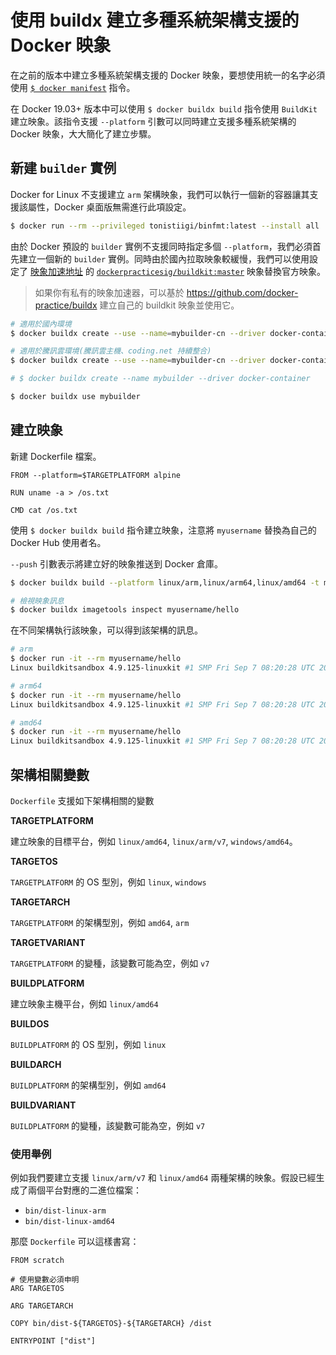 # 使用 buildx 建立多種系統架構支援的 Docker 映象

在之前的版本中建立多種系統架構支援的 Docker 映象，要想使用統一的名字必須使用 [`$ docker manifest`](../image/manifest.md) 指令。

在 Docker 19.03+ 版本中可以使用 `$ docker buildx build` 指令使用 `BuildKit` 建立映象。該指令支援 `--platform` 引數可以同時建立支援多種系統架構的 Docker 映象，大大簡化了建立步驟。

## 新建 `builder` 實例

Docker for Linux 不支援建立 `arm` 架構映象，我們可以執行一個新的容器讓其支援該屬性，Docker 桌面版無需進行此項設定。

```bash
$ docker run --rm --privileged tonistiigi/binfmt:latest --install all
```

由於 Docker 預設的 `builder` 實例不支援同時指定多個 `--platform`，我們必須首先建立一個新的 `builder` 實例。同時由於國內拉取映象較緩慢，我們可以使用設定了 [映象加速地址](https://github.com/moby/buildkit/blob/master/docs/buildkitd.toml.md)  的 [`dockerpracticesig/buildkit:master`](https://github.com/docker-practice/buildx) 映象替換官方映象。

> 如果你有私有的映象加速器，可以基於 https://github.com/docker-practice/buildx 建立自己的 buildkit 映象並使用它。

```bash
# 適用於國內環境
$ docker buildx create --use --name=mybuilder-cn --driver docker-container --driver-opt image=dockerpracticesig/buildkit:master

# 適用於騰訊雲環境(騰訊雲主機、coding.net 持續整合)
$ docker buildx create --use --name=mybuilder-cn --driver docker-container --driver-opt image=dockerpracticesig/buildkit:master-tencent

# $ docker buildx create --name mybuilder --driver docker-container

$ docker buildx use mybuilder
```

## 建立映象

新建 Dockerfile 檔案。

```docker
FROM --platform=$TARGETPLATFORM alpine

RUN uname -a > /os.txt

CMD cat /os.txt
```

使用 `$ docker buildx build` 指令建立映象，注意將 `myusername` 替換為自己的 Docker Hub 使用者名。

`--push` 引數表示將建立好的映象推送到 Docker 倉庫。

```bash
$ docker buildx build --platform linux/arm,linux/arm64,linux/amd64 -t myusername/hello . --push

# 檢視映象訊息
$ docker buildx imagetools inspect myusername/hello
```

在不同架構執行該映象，可以得到該架構的訊息。

```bash
# arm
$ docker run -it --rm myusername/hello
Linux buildkitsandbox 4.9.125-linuxkit #1 SMP Fri Sep 7 08:20:28 UTC 2018 armv7l Linux

# arm64
$ docker run -it --rm myusername/hello
Linux buildkitsandbox 4.9.125-linuxkit #1 SMP Fri Sep 7 08:20:28 UTC 2018 aarch64 Linux

# amd64
$ docker run -it --rm myusername/hello
Linux buildkitsandbox 4.9.125-linuxkit #1 SMP Fri Sep 7 08:20:28 UTC 2018 x86_64 Linux
```

## 架構相關變數

`Dockerfile` 支援如下架構相關的變數

**TARGETPLATFORM** 

建立映象的目標平台，例如 `linux/amd64`, `linux/arm/v7`, `windows/amd64`。

**TARGETOS** 

`TARGETPLATFORM` 的 OS 型別，例如 `linux`, `windows`

**TARGETARCH** 

`TARGETPLATFORM` 的架構型別，例如 `amd64`, `arm`

**TARGETVARIANT**

`TARGETPLATFORM` 的變種，該變數可能為空，例如 `v7`

**BUILDPLATFORM**

建立映象主機平台，例如 `linux/amd64`

**BUILDOS** 

`BUILDPLATFORM` 的 OS 型別，例如 `linux`

**BUILDARCH** 

`BUILDPLATFORM` 的架構型別，例如 `amd64`

**BUILDVARIANT** 

`BUILDPLATFORM` 的變種，該變數可能為空，例如 `v7`

### 使用舉例

例如我們要建立支援 `linux/arm/v7` 和 `linux/amd64` 兩種架構的映象。假設已經生成了兩個平台對應的二進位檔案：

* `bin/dist-linux-arm`
* `bin/dist-linux-amd64`

那麼 `Dockerfile` 可以這樣書寫：

```docker
FROM scratch

# 使用變數必須申明
ARG TARGETOS

ARG TARGETARCH

COPY bin/dist-${TARGETOS}-${TARGETARCH} /dist

ENTRYPOINT ["dist"]
```
